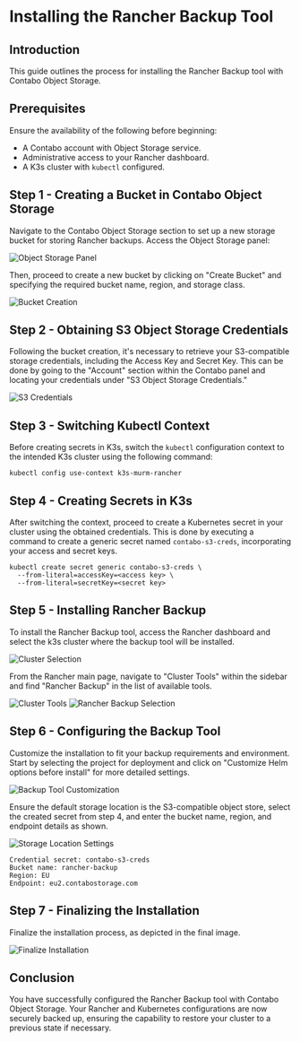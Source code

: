 # Installing the Rancher Backup Tool

## Introduction

This guide outlines the process for installing the Rancher Backup tool with Contabo Object Storage.

## Prerequisites

Ensure the availability of the following before beginning:

- A Contabo account with Object Storage service.
- Administrative access to your Rancher dashboard.
- A K3s cluster with `kubectl` configured.

## Step 1 - Creating a Bucket in Contabo Object Storage

Navigate to the Contabo Object Storage section to set up a new storage bucket for storing Rancher backups. Access the Object Storage panel:

![Object Storage Panel](./assets/images/object-storage-panel.png)

Then, proceed to create a new bucket by clicking on "Create Bucket" and specifying the required bucket name, region, and storage class.

![Bucket Creation](./assets/images/bucket-creation.png)

## Step 2 - Obtaining S3 Object Storage Credentials

Following the bucket creation, it's necessary to retrieve your S3-compatible storage credentials, including the Access Key and Secret Key. This can be done by going to the "Account" section within the Contabo panel and locating your credentials under "S3 Object Storage Credentials."

![S3 Credentials](./assets/images/s3-credentials.png)

## Step 3 - Switching Kubectl Context

Before creating secrets in K3s, switch the `kubectl` configuration context to the intended K3s cluster using the following command:

```shell
kubectl config use-context k3s-murm-rancher
```

## Step 4 - Creating Secrets in K3s

After switching the context, proceed to create a Kubernetes secret in your cluster using the obtained credentials. This is done by executing a command to create a generic secret named `contabo-s3-creds`, incorporating your access and secret keys.

```shell
kubectl create secret generic contabo-s3-creds \
  --from-literal=accessKey=<access key> \
  --from-literal=secretKey=<secret key>
```

## Step 5 - Installing Rancher Backup

To install the Rancher Backup tool, access the Rancher dashboard and select the k3s cluster where the backup tool will be installed.

![Cluster Selection](./assets/images/cluster-selection.png)

From the Rancher main page, navigate to "Cluster Tools" within the sidebar and find "Rancher Backup" in the list of available tools.

![Cluster Tools](./assets/images/cluster-tools.png)
![Rancher Backup Selection](./assets/images/rancher-backup-selection.png)

## Step 6 - Configuring the Backup Tool

Customize the installation to fit your backup requirements and environment. Start by selecting the project for deployment and click on "Customize Helm options before install" for more detailed settings.

![Backup Tool Customization](./assets/images/backup-tool-customization.png)

Ensure the default storage location is the S3-compatible object store, select the created secret from step 4, and enter the bucket name, region, and endpoint details as shown.

![Storage Location Settings](./assets/images/storage-location-settings.png)

```text
Credential secret: contabo-s3-creds
Bucket name: rancher-backup
Region: EU
Endpoint: eu2.contabostorage.com
```

## Step 7 - Finalizing the Installation

Finalize the installation process, as depicted in the final image.

![Finalize Installation](./assets/images/finalize-installation.png)

## Conclusion

You have successfully configured the Rancher Backup tool with Contabo Object Storage. Your Rancher and Kubernetes configurations are now securely backed up, ensuring the capability to restore your cluster to a previous state if necessary.
